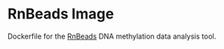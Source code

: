 # RnBeads Image

Dockerfile for the [RnBeads](https://rnbeads.org/) DNA methylation data analysis tool.

